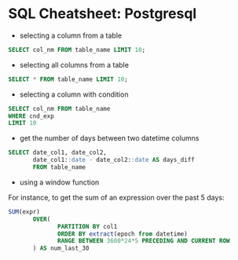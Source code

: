 # SQL Cheatsheet: Postgresql 

- selecting a column from a table 

```sql
SELECT col_nm FROM table_name LIMIT 10;
```

- selecting all columns from a table

```sql
SELECT * FROM table_name LIMIT 10;
```

- selecting a column with condition

```sql
SELECT col_nm FROM table_name 
WHERE cnd_exp
LIMIT 10
```


- get the number of days between two datetime columns

```sql
SELECT date_col1, date_col2,
       date_col1::date - date_col2::date AS days_diff
       FROM table_name
```

- using a window function

For instance, to get the sum of an expression over the past 5 days:

```sql
SUM(expr)
       OVER(
              PARTITION BY col1
              ORDER BY extract(epoch from datetime)
              RANGE BETWEEN 3600*24*5 PRECEDING AND CURRENT ROW
       ) AS num_last_30
```


